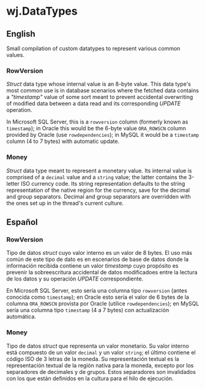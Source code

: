 # wj.DataTypes

## English

Small compilation of custom datatypes to represent various common values.

### RowVersion

*Struct* data type whose internal value is an 8-byte value.  This data type's most common use is in database scenarios where the fetched data contains a *"timestamp"* value of some sort meant to prevent accidental overwriting of modified data between a data read and its corresponding *UPDATE* operation.

In Microsoft SQL Server, this is a `rowversion` column (formerly known as `timestamp`); in Oracle this would be the 6-byte value `ORA_ROWSCN` column provided by Oracle (use `rowdependencies`); in MySQL it would be a `timestamp` column (4 to 7 bytes) with automatic update.

### Money

*Struct* data type meant to represent a monetary value.  Its internal value is comprised of a `decimal` value and a `string` value; the latter contains the 3-letter ISO currency code.  Its string representation defaults to the string representation of the native region for the currency, save for the decimal and group separators.  Decimal and group separators are overridden with the ones set up in the thread's current culture.

## Español

### RowVersion

Tipo de datos *struct* cuyo valor interno es un valor de 8 bytes.  El uso más común de este tipo de dato es en escenarios de base de datos donde la información recibida contiene un valor *timestamp* cuyo propósito es prevenir la sobreescritura accidental de datos modificadoes entre la lectura de los datos y su operación *UPDATE* correspondiente.

En Microsoft SQL Server, esto sería una columna tipo `rowversion` (antes conocida como `timestamp`); en Oracle esto sería el valor de 6 bytes de la columna `ORA_ROWSCN` provista por Oracle (utilice `rowdependencies`); en MySQL sería una columna tipo `timestamp` (4 a 7 bytes) con actualización automática.

### Money

Tipo de datos *struct* que representa un valor monetario.  Su valor interno está compuesto de un valor `decimal` y un valor `string`; el último contiene el código ISO de 3 letras de la moneda.  Su representación textual es la representación textual de la región nativa para la moneda, excepto por los separadores de decimales y de grupos.  Estos separadores son invalidados con los que están definidos en la cultura para el hilo de ejecución.
